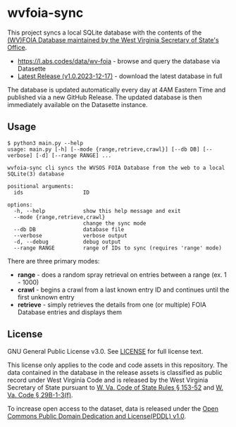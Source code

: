 # wvfoia-sync

This project syncs a local SQLite database with the contents of the [(WV)FOIA Database maintained by the West Virginia Secretary of State's Office](https://erls.wvsos.gov/FOIA_Database/Search).

* https://l.abs.codes/data/wv-foia - browse and query the database via Datasette
* [Latest Release (v1.0.2023-12-17)](https://github.com/AustinDizzy/wvfoia-sync/releases/latest) - download the latest database in full

The database is updated automatically every day at 4AM Eastern Time and published via a new GitHub Release. The updated database is then immediately available on the Datasette instance.

## Usage

```
$ python3 main.py --help
usage: main.py [-h] [--mode {range,retrieve,crawl}] [--db DB] [--verbose] [-d] [--range RANGE] ...

wvfoia-sync cli syncs the WVSOS FOIA Database from the web to a local SQLite(3) database

positional arguments:
  ids                   ID

options:
  -h, --help            show this help message and exit
  --mode {range,retrieve,crawl}
                        change the sync mode
  --db DB               database file
  --verbose             verbose output
  -d, --debug           debug output
  --range RANGE         range of IDs to sync (requires 'range' mode)
```

There are three primary modes:
* **range** - does a random spray retrieval on entries between a range (ex. 1 - 1000)
* **crawl** - begins a crawl from a last known entry ID and continues until the first unknown entry
* **retrieve** - simply retrieves the details from one (or multiple) FOIA Database entries and displays them

## License
GNU General Public License v3.0. See [LICENSE](./LICENSE) for full license text.

This license only applies to the code and code assets in this repository. The data contained in the database in the release assets is classified as public record under West Virginia Code and is released by the West Virginia Secretary of State pursuant to [W. Va. Code of State Rules § 153-52](https://apps.sos.wv.gov/adlaw/csr/rule.aspx?rule=153-52) and [W. Va. Code § 29B-1-3(f)](https://code.wvlegislature.gov/29B-1-3/).

To increase open access to the dataset, data is released under the [Open Commons Public Domain Dedication and License(PDDL) v1.0](https://opendatacommons.org/licenses/pddl/1-0/).